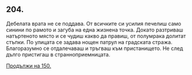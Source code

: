 ## 204.

Дебелата врата не се поддава. От всичките си усилия печелиш само
синини по рамото и загуба на една жизнена точка. Докато разтриваш
натъртеното място и се чудиш какво да правиш, от полумрака долитат
стъпки. По улицата се задава нощен патрул на градската стража.
Благоразумно се отдалечаваш и тръгваш към пристанището. Не след
дълго пристигаш в странноприемницата.

[Продължи на 150.](./150)
